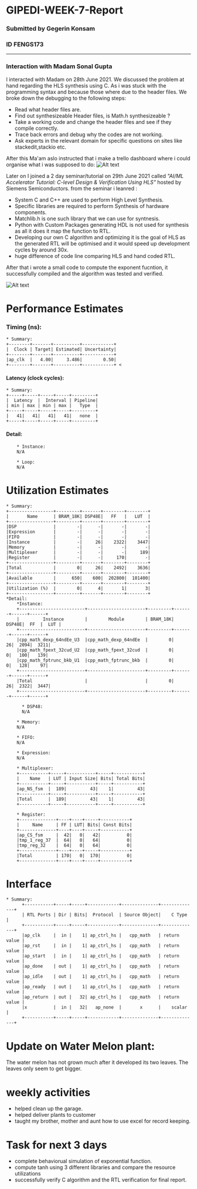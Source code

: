 # GIPEDI-WEEK-7-Report
### Submitted by Gegerin Konsam
### ID FENGS173
- -----------------
### Interaction with Madam Sonal Gupta
I interacted with Madam on 28th June 2021. We discussed the problem at hand regarding the HLS synthesis using C. As i was stuck with the programming syntax and because those where due to the header files. We broke down the debugging to the following steps:
- Read what header files are.
- Find out synthesizeable Header files, is Math.h synthesizeable ?
- Take a working code and change the header files and see if they compile correctly.
- Trace back errors and debug why the codes are not working.
- Ask experts in the relevant domain for specific questions on sites like stackedit,stackio etc.

After this Ma'am aslo instructed that i make a trello dashboard where i could organise what i was supposed to do:
![Alt text](https://user-images.githubusercontent.com/86422829/124173995-71f38b00-dac9-11eb-9d0c-63b7af721fab.PNG)

Later on I joined a 2 day seminar/tutorial on 29th June 2021 called _"AI/ML Accelerator Tutorial: C-level Design & Verification Using HLS"_ hosted by Siemens Semiconductors.
from the seminar i leanred :
- System C and C++ are used to perform High Level Synthesis.
- Specific libraries are required to perform Synthesis of hardware components.
- Matchlib.h is one such library that we can use for syntnesis.
- Python with Custom Packages generating HDL is not used for synthesis as all it does it map the function to RTL.
- Developing our own C algorithm and optimizing it is the goal of HLS as the generated RTL will be optimised and it would speed up development cycles by around 30x.
- huge difference of code line comparing HLS and hand coded RTL. 

After that i wrote a small code to compute the exponent fucntion, it successfully compiled and the algorithm was tested and verified.

![Alt text](https://user-images.githubusercontent.com/86422829/124174016-78820280-dac9-11eb-98b3-ad0e63a46ec6.PNG)

# Performance Estimates

### Timing (ns): 
    * Summary: 
    +--------+-------+----------+------------+
    |  Clock | Target| Estimated| Uncertainty|
    +--------+-------+----------+------------+
    |ap_clk  |   4.00|     3.486|        0.50|
    +--------+-------+----------+------------+ <

#### Latency (clock cycles): 
    * Summary: 
    +-----+-----+-----+-----+---------+
    |  Latency  |  Interval | Pipeline|
    | min | max | min | max |   Type  |
    +-----+-----+-----+-----+---------+
    |   41|   41|   41|   41|   none  |
    +-----+-----+-----+-----+---------+
#### Detail: 
        * Instance: 
        N/A

        * Loop: 
        N/A




# Utilization Estimates

    * Summary: 
    +-----------------+---------+-------+--------+--------+
    |       Name      | BRAM_18K| DSP48E|   FF   |   LUT  |
    +-----------------+---------+-------+--------+--------+
    |DSP              |        -|      -|       -|       -|
    |Expression       |        -|      -|       -|       -|
    |FIFO             |        -|      -|       -|       -|
    |Instance         |        -|     26|    2322|    3447|
    |Memory           |        -|      -|       -|       -|
    |Multiplexer      |        -|      -|       -|     189|
    |Register         |        -|      -|     170|       -|
    +-----------------+---------+-------+--------+--------+
    |Total            |        0|     26|    2492|    3636|
    +-----------------+---------+-------+--------+--------+
    |Available        |      650|    600|  202800|  101400|
    +-----------------+---------+-------+--------+--------+
    |Utilization (%)  |        0|      4|       1|       3|
    +-----------------+---------+-------+--------+--------+
    *Detail: 
        *Instance: 
        +-------------------------+----------------------+---------+-------+------+------+
        |         Instance        |        Module        | BRAM_18K| DSP48E|  FF  |  LUT |
        +-------------------------+----------------------+---------+-------+------+------+
        |cpp_math_dexp_64ndEe_U3  |cpp_math_dexp_64ndEe  |        0|     26|  2094|  3211|
        |cpp_math_fpext_32cud_U2  |cpp_math_fpext_32cud  |        0|      0|   100|   139|
        |cpp_math_fptrunc_bkb_U1  |cpp_math_fptrunc_bkb  |        0|      0|   128|    97|
        +-------------------------+----------------------+---------+-------+------+------+
        |Total                    |                      |        0|     26|  2322|  3447|
        +-------------------------+----------------------+---------+-------+------+------+

          * DSP48: 
          N/A

        * Memory: 
        N/A

        * FIFO: 
        N/A

        * Expression: 
        N/A

        * Multiplexer: 
        +-----------+-----+-----------+-----+-----------+
        |    Name   | LUT | Input Size| Bits| Total Bits|
        +-----------+-----+-----------+-----+-----------+
        |ap_NS_fsm  |  189|         43|    1|         43|
        +-----------+-----+-----------+-----+-----------+
        |Total      |  189|         43|    1|         43|
        +-----------+-----+-----------+-----+-----------+

        * Register: 
        +--------------+----+----+-----+-----------+
        |     Name     | FF | LUT| Bits| Const Bits|
        +--------------+----+----+-----+-----------+
        |ap_CS_fsm     |  42|   0|   42|          0|
        |tmp_1_reg_37  |  64|   0|   64|          0|
        |tmp_reg_32    |  64|   0|   64|          0|
        +--------------+----+----+-----+-----------+
        |Total         | 170|   0|  170|          0|
        +--------------+----+----+-----+-----------+

# Interface

    * Summary: 
          +-----------+-----+-----+------------+--------------+--------------+
          | RTL Ports | Dir | Bits|  Protocol  | Source Object|    C Type    |
          +-----------+-----+-----+------------+--------------+--------------+
          |ap_clk     |  in |    1| ap_ctrl_hs |   cpp_math   | return value |
          |ap_rst     |  in |    1| ap_ctrl_hs |   cpp_math   | return value |
          |ap_start   |  in |    1| ap_ctrl_hs |   cpp_math   | return value |
          |ap_done    | out |    1| ap_ctrl_hs |   cpp_math   | return value |
          |ap_idle    | out |    1| ap_ctrl_hs |   cpp_math   | return value |
          |ap_ready   | out |    1| ap_ctrl_hs |   cpp_math   | return value |
          |ap_return  | out |   32| ap_ctrl_hs |   cpp_math   | return value |
          |x          |  in |   32|   ap_none  |       x      |    scalar    |
          +-----------+-----+-----+------------+--------------+--------------+

# Update on Water Melon plant:
The water melon has not grown much after it developed its two leaves. The leaves only seem to get bigger.

# weekly activities
* helped clean up the garage.
* helped deliver plants to customer
* taught my brother, mother and aunt how to use excel for record keeping.

# Task for next 3 days

* complete behaviorual simulation of exponential function.
* compute tanh using 3 different libraries and compare the resource utilizations 
* successfully verify C algorithm and the RTL verification for final report. 
